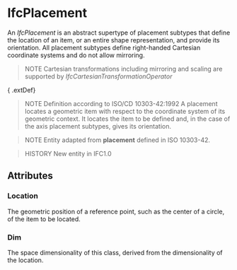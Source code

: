 # IfcPlacement

An _IfcPlacement_ is an abstract supertype of placement subtypes that define the location of an item, or an entire shape representation, and provide its orientation. All placement subtypes define right-handed Cartesian coordinate systems and do not allow mirroring.
<!-- end of short definition -->


> NOTE Cartesian transformations including mirroring and scaling are supported by _IfcCartesianTransformationOperator_

{ .extDef}
> NOTE Definition according to ISO/CD 10303-42:1992
> A placement locates a geometric item with respect to the coordinate system of its geometric context. It locates the item to be defined and, in the case of the axis placement subtypes, gives its orientation.

> NOTE Entity adapted from **placement** defined in ISO 10303-42.

> HISTORY New entity in IFC1.0

## Attributes

### Location
The geometric position of a reference point, such as the center of a circle, of the item to be located.

### Dim
The space dimensionality of this class, derived from the dimensionality of the location.

